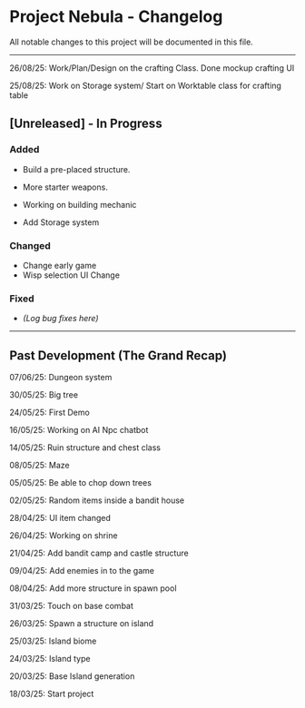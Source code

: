 # Project Nebula - Changelog

All notable changes to this project will be documented in this file.

---

26/08/25: Work/Plan/Design on the crafting Class. Done mockup crafting UI

25/08/25: Work on Storage system/ Start on Worktable class for crafting table

## [Unreleased] - In Progress

### Added
- Build a pre-placed structure.
- More starter weapons.

- Working on building mechanic
- Add Storage system

### Changed
- Change early game
- Wisp selection UI Change

### Fixed
- *(Log bug fixes here)*

---

## Past Development (The Grand Recap)


07/06/25: Dungeon system

30/05/25: Big tree

24/05/25: First Demo

16/05/25: Working on AI Npc chatbot

14/05/25: Ruin structure and chest class

08/05/25: Maze

05/05/25: Be able to chop down trees

02/05/25: Random items inside a bandit house

28/04/25: UI item changed

26/04/25: Working on shrine

21/04/25: Add bandit camp and castle structure

09/04/25: Add enemies in to the game

08/04/25: Add more structure in spawn pool

31/03/25: Touch on base combat

26/03/25: Spawn a structure on island

25/03/25: Island biome

24/03/25: Island type

20/03/25: Base Island generation

18/03/25: Start project 

